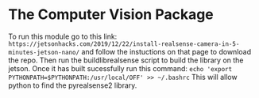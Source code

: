 # The Computer Vision Package

To run this module go to this link: ```https://jetsonhacks.com/2019/12/22/install-realsense-camera-in-5-minutes-jetson-nano/```
and follow the instuctions on that page to download the repo. Then run the buildlibrealsense script to build the library on the jetson.
Once it has built sucessfully run this command: ```echo 'export PYTHONPATH=$PYTHONPATH:/usr/local/OFF' >> ~/.bashrc```
This will allow python to find the pyrealsense2 library.